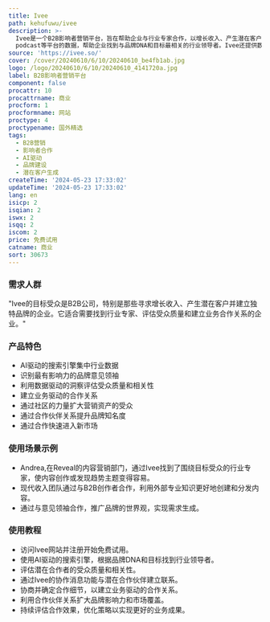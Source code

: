 ```yaml
---
title: Ivee
path: kehufuwu/ivee
description: >-
  Ivee是一个B2B影响者营销平台，旨在帮助企业与行业专家合作，以增长收入、产生潜在客户并提升品牌。它通过AI驱动的搜索引擎集中来自Linkedin、Youtube、Substack和Apple
  podcast等平台的数据，帮助企业找到与品牌DNA和目标最相关的行业领导者。Ivee还提供数据驱动的洞察来评估受众质量和相关性，并帮助企业建立业务驱动的合作关系，提高运营效率。
source: 'https://ivee.so/'
cover: /cover/20240610/6/10/20240610_be4fb1ab.jpg
logo: /logo/20240610/6/10/20240610_4141720a.jpg
label: B2B影响者营销平台
component: false
procattr: 10
procattrname: 商业
procform: 1
procformname: 网站
proctype: 4
proctypename: 国外精选
tags:
  - B2B营销
  - 影响者合作
  - AI驱动
  - 品牌建设
  - 潜在客户生成
createTime: '2024-05-23 17:33:02'
updateTime: '2024-05-23 17:33:02'
lang: en
isicp: 2
isqian: 2
iswx: 2
isqq: 2
iscom: 2
price: 免费试用
catname: 商业
sort: 30673
---
```




### 需求人群
"Ivee的目标受众是B2B公司，特别是那些寻求增长收入、产生潜在客户并建立独特品牌的企业。它适合需要找到行业专家、评估受众质量和建立业务合作关系的企业。"

### 产品特色
* AI驱动的搜索引擎集中行业数据
* 识别最有影响力的品牌意见领袖
* 利用数据驱动的洞察评估受众质量和相关性
* 建立业务驱动的合作关系
* 通过社区的力量扩大营销资产的受众
* 通过合作伙伴关系提升品牌知名度
* 通过合作快速进入新市场

### 使用场景示例
* Andrea,在Reveal的内容营销部门，通过Ivee找到了围绕目标受众的行业专家，使内容创作或发现趋势主题变得容易。
* 现代收入团队通过与B2B创作者合作，利用外部专业知识更好地创建和分发内容。
* 通过与意见领袖合作，推广品牌的世界观，实现需求生成。

### 使用教程
* 访问Ivee网站并注册开始免费试用。
* 使用AI驱动的搜索引擎，根据品牌DNA和目标找到行业领导者。
* 评估潜在合作者的受众质量和相关性。
* 通过Ivee的协作消息功能与潜在合作伙伴建立联系。
* 协商并确定合作细节，以建立业务驱动的合作关系。
* 利用合作伙伴关系扩大品牌影响力和市场覆盖。
* 持续评估合作效果，优化策略以实现更好的业务成果。

  
